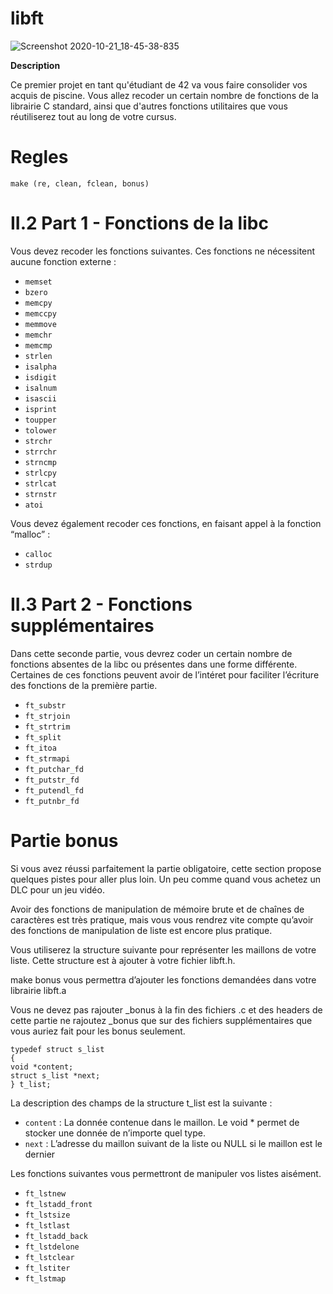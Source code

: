 # libft

![Screenshot 2020-10-21_18-45-38-835](https://user-images.githubusercontent.com/45235527/96751780-e4a25780-13cd-11eb-9d06-aa687ff25143.png)

<strong>Description</strong>

Ce premier projet en tant qu'étudiant de 42 va vous faire consolider vos acquis de piscine. Vous allez 
recoder un certain nombre de fonctions de la librairie C standard, ainsi que d'autres fonctions utilitaires 
que vous réutiliserez tout au long de votre cursus.


# Regles

```
make (re, clean, fclean, bonus)
```


# II.2 Part 1 - Fonctions de la libc

Vous devez recoder les fonctions suivantes. Ces fonctions ne nécessitent aucune fonction externe :

- `memset`
- `bzero`
- `memcpy`
- `memccpy`
- `memmove`
- `memchr`
- `memcmp`
- `strlen`
- `isalpha`
- `isdigit`
- `isalnum`
- `isascii`
- `isprint`
- `toupper`
- `tolower`
- `strchr`
- `strrchr`
- `strncmp`
- `strlcpy`
- `strlcat`
- `strnstr`
- `atoi`


Vous devez également recoder ces fonctions, en faisant appel à la fonction “malloc” :

- `calloc`
- `strdup`


# II.3 Part 2 - Fonctions supplémentaires

Dans cette seconde partie, vous devrez coder un certain nombre de fonctions absentes
de la libc ou présentes dans une forme différente. Certaines de ces fonctions peuvent
avoir de l’intéret pour faciliter l’écriture des fonctions de la première partie.

- `ft_substr`
- `ft_strjoin`
- `ft_strtrim`
- `ft_split`
- `ft_itoa`
- `ft_strmapi`
- `ft_putchar_fd`
- `ft_putstr_fd`
- `ft_putendl_fd`
- `ft_putnbr_fd`


# Partie bonus

Si vous avez réussi parfaitement la partie obligatoire, cette section propose quelques
pistes pour aller plus loin. Un peu comme quand vous achetez un DLC pour un jeu vidéo.

Avoir des fonctions de manipulation de mémoire brute et de chaînes de caractères est
très pratique, mais vous vous rendrez vite compte qu’avoir des fonctions de manipulation
de liste est encore plus pratique.

Vous utiliserez la structure suivante pour représenter les maillons de votre liste. Cette
structure est à ajouter à votre fichier libft.h.

make bonus vous permettra d’ajouter les fonctions demandées dans votre librairie
libft.a

Vous ne devez pas rajouter _bonus à la fin des fichiers .c et des headers de cette
partie ne rajoutez _bonus que sur des fichiers supplémentaires que vous auriez fait pour
les bonus seulement.

```
typedef struct s_list
{
void *content;
struct s_list *next;
} t_list;
```

La description des champs de la structure t_list est la suivante :
- `content` : La donnée contenue dans le maillon. Le void * permet de stocker une donnée de n’importe quel type.
- `next` : L’adresse du maillon suivant de la liste ou NULL si le maillon est le dernier

Les fonctions suivantes vous permettront de manipuler vos listes aisément.
- `ft_lstnew`
- `ft_lstadd_front`
- `ft_lstsize`
- `ft_lstlast`
- `ft_lstadd_back`
- `ft_lstdelone`
- `ft_lstclear`
- `ft_lstiter`
- `ft_lstmap`
